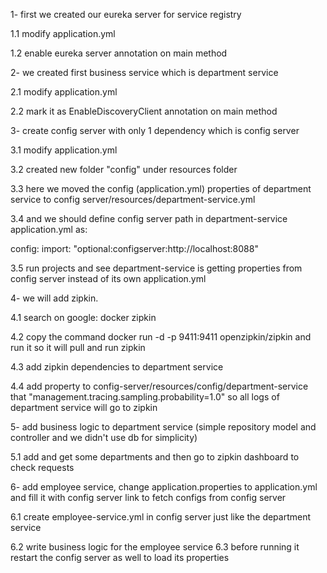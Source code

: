 1- first we created our eureka server for service registry

1.1 modify application.yml

1.2 enable eureka server annotation on main method

2- we created first business service which is department service

2.1 modify application.yml

2.2 mark it as EnableDiscoveryClient annotation on main method

3- create config server with only 1 dependency which is config server

3.1 modify application.yml

3.2 created new folder "config" under resources folder

3.3 here we moved the config (application.yml) properties of department service to config server/resources/department-service.yml

3.4 and we should define config server path in department-service application.yml as:

config:
import: "optional:configserver:http://localhost:8088"

3.5 run projects and see department-service is getting properties from config server instead of its own application.yml

4- we will add zipkin.

4.1 search on google: docker zipkin

4.2 copy the command docker run -d -p 9411:9411 openzipkin/zipkin and run it so it will pull and run zipkin

4.3 add zipkin dependencies to department service

4.4 add property to config-server/resources/config/department-service that "management.tracing.sampling.probability=1.0" so all logs of department service will go to zipkin

5- add business logic to department service (simple repository model and controller and we didn't use db for simplicity)

5.1 add and get some departments and then go to zipkin dashboard to check requests

6- add employee service, change application.properties to application.yml and fill it with config server link to fetch configs from config server

6.1 create employee-service.yml in config server just like the department service

6.2 write business logic for the employee service
6.3  before running it restart the config server as well to load its properties
